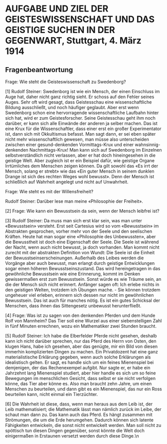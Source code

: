# AUFGABE UND ZIEL DER GEISTESWISSENSCHAFT UND DAS GEISTIGE SUCHEN IN DER GEGENWART, Stuttgart, 4. März 1914

## Fragenbeantwortung

Frage: Wie steht die Geisteswissenschaft zu Swedenborg?

[1] Rudolf Steiner: Swedenborg ist wie ein Mensch, der einen Einschluss im Auge hat, daher nicht ganz richtig sieht. Er schoss auf den Fehler seines Auges. Sehr oft wird gesagt, dass Geistesschau eine wissenschaftliche Bildung ausschließt, und noch häufiger geglaubt. Aber erst wenn Swedenborg schon eine hervorragende wissenschaftliche Laufbahn hinter sich hat, wird er zum Geistesforscher. Seine Geistesschau geht ihm noch darüber, er kann sich alle Einwände der anderen ja selber machen. Das ist eine Krux für die Wissenschaftler, dass einer erst ein großer Experimentator ist, dann sich mit Okkultismus befasst. Man sagt dann, er sei eben später nicht mehr wissenschaftlich gewesen, man müsse also unterscheiden zwischen einer gesund-denkenden Vormittags-Krux und einer wahnsinnig-denkenden Nachmittags-Krux! Man kann sich auf Swedenborg im Einzelnen selbstverständlich nicht verlassen, aber er hat doch hineingesehen in die geistige Welt. Aber zugleich ist er ein Beispiel dafür, wie geistige Organe Irrtümliches dem Menschen zeigen können. Da gilt sowohl das «Es irrt der Mensch, solang er strebt» wie das «Ein guter Mensch in seinem dunklen Drange ist sich des rechten Weges wohl bewusst». Denn der Mensch ist schließlich auf Wahrheit angelegt und nicht auf Unwahrheit.

Frage: Wie steht es mit der Willensfreiheit?

Rudolf Steiner: Darüber lese man meine «Philosophie der Freiheit».

[2] Frage: Wie kann ein Bewusstsein da sein, wenn der Mensch leibfrei ist?

[3] Rudolf Steiner: Da muss man sich erst klar sein, was man unter «Bewusstsein» versteht. Erst seit Cartesius wird so vom «Bewusstsein» im Abstrakten gesprochen, vorher mehr von der Seele und den seelischen Kräften. Heute hat man sogar eine «Philosophie des Unbewussten», aber die Bewusstheit ist doch eine Eigenschaft der Seele. Die Seele ist während der Nacht, wenn auch nicht bewusst, ja doch vorhanden. Man kommt nicht zurecht mit der abstrakten Definition von Wundt: Die Seele ist die Einheit der Bewusstseinserscheinungen. Außerhalb des Leibes werden die Vorgänge aber auch bewusst, man erlangt durch geistige Entwicklungen sogar einen höheren Bewusstseinszustand. Das wird hereingetragen in das gewöhnliche Bewusstsein wie eine Erinnerung, kommt im Denken gewissermaßen erst zum Bewusstsein. Sonst würde es wie Träume sein, an die der Mensch sich nicht erinnert. Anfänger sagen oft: Ich erlebe nichts in den geistigen Welten, trotzdem ich Übungen mache. - Sie können trotzdem ungeheuer viel erleben, erinnern sich dessen nur nicht im gewöhnlichen Bewusstsein. Das ist auch für manches nötig. Es ist ein gutes Schicksal der Menschen, dass ihnen das Sittengesetz unbewusst herunterfließt.

[4] Frage: Was ist zu sagen von den denkenden Pferden und dem Hunde Rolf von Mannheim? Das Tier soll eine Wurzel aus einer siebenstelligen Zahl in fünf Minuten errechnen, wozu ein Mathematiker zwei Stunden braucht.

[5] Rudolf Steiner: Ich habe die Elberfelder Pferde nicht gesehen, deshalb kann ich nicht darüber sprechen, nur das Pferd des Herrn von Osten, den klugen Hans, habe ich gesehen, aber das genügte, mir ein Bild von diesen immerhin komplizierten Dingen zu machen. Ein Privatdozent hat eine ganz materialistische Erklärung gegeben, wenn auch solche Erklärungen als idealistisch gelten. Er sagt, es handle sich um ein feines Mienenspiel bei demjenigen, der das Rechenexempel aufgibt. Nur sagte er, er habe ein Jahrzehnt lang Mienenspiel studiert, aber hier handle es sich um so feine Bewegungen im menschlichen Gesicht, dass selbst er sie nicht verfolgen könne, das Tier aber könne es. Also man braucht zehn Jahre, um einen Menschen zu beurteilen, und dann gibt es ein Mienenspiel, das nur ein Ross beurteilen kann, nicht einmal ein Tierzüchter.

[6] Die Wahrheit ist diese, dass, wenn man heraus aus dem Leib ist, der Leib mathematisiert; die Mathematik lässt man nämlich zurück im Leibe, der schaut man dann zu. Das kann auch das Pferd. Es hängt zusammen mit Strömungen, die um die Erde herumgehen. Dadurch können sich latente Fähigkeiten entwickeln, die sonst nicht entwickelt werden. Man soll nicht zu spöttisch tun diesen Dingen gegenüber, sonst könnte die Welt doch einigermaßen in Erstaunen versetzt werden durch diese Dinge.\n